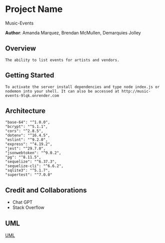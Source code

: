 
# Project Name

Music-Events

**Author**: Amanda Marquez, Brendan McMullen, Demarquies Jolley

## Overview

    The ability to list events for artists and vendors.

## Getting Started

    To activate the server install dependencies and type node index.js or nodemon into your shell. It can also be accessed at http://music-events-9lqk.onrender.com

## Architecture

    "base-64": "^1.0.0",
    "bcrypt": "^5.1.1",
    "cors": "^2.8.5",
    "dotenv": "^16.4.5",
    "eslint": "^9.2.0",
    "express": "^4.19.2",
    "jest": "^29.7.0",
    "jsonwebtoken": "^9.0.2",
    "pg": "^8.11.5",
    "sequelize": "^6.37.3",
    "sequelize-cli": "^6.6.2",
    "sqlite3": "^5.1.7",
    "supertest": "^7.0.0"


## Credit and Collaborations

- Chat GPT
- Stack Overflow

## UML

[UML](./UML.png)
